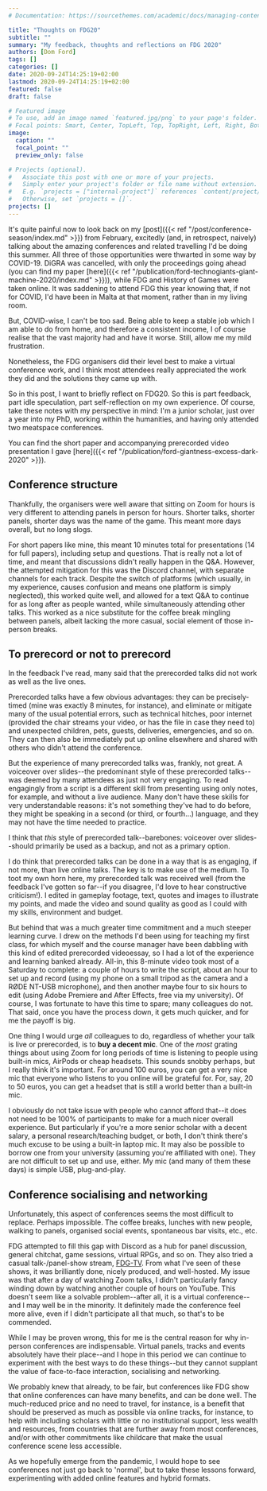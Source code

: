 ```yaml
---
# Documentation: https://sourcethemes.com/academic/docs/managing-content/

title: "Thoughts on FDG20"
subtitle: ""
summary: "My feedback, thoughts and reflections on FDG 2020"
authors: [Dom Ford]
tags: []
categories: []
date: 2020-09-24T14:25:19+02:00
lastmod: 2020-09-24T14:25:19+02:00
featured: false
draft: false

# Featured image
# To use, add an image named `featured.jpg/png` to your page's folder.
# Focal points: Smart, Center, TopLeft, Top, TopRight, Left, Right, BottomLeft, Bottom, BottomRight.
image:
  caption: ""
  focal_point: ""
  preview_only: false

# Projects (optional).
#   Associate this post with one or more of your projects.
#   Simply enter your project's folder or file name without extension.
#   E.g. `projects = ["internal-project"]` references `content/project/deep-learning/index.md`.
#   Otherwise, set `projects = []`.
projects: []
---
```


It's quite painful now to look back on my [post]({{< ref "/post/conference-season/index.md" >}}) from February, excitedly (and, in retrospect, naively) talking about the amazing conferences and related travelling I'd be doing this summer. All three of those opportunities were thwarted in some way by COVID-19. DiGRA was cancelled, with only the proceedings going ahead (you can find my paper [here]({{< ref "/publication/ford-technogiants-giant-machine-2020/index.md" >}})), while FDG and History of Games were taken online. It was saddening to attend FDG this year knowing that, if not for COVID, I'd have been in Malta at that moment, rather than in my living room.

But, COVID-wise, I can't be too sad. Being able to keep a stable job which I am able to do from home, and therefore a consistent income, I of course realise that the vast majority had and have it worse. Still, allow me my mild frustration.

Nonetheless, the FDG organisers did their level best to make a virtual conference work, and I think most attendees really appreciated the work they did and the solutions they came up with.

So in this post, I want to briefly reflect on FDG20. So this is part feedback, part idle speculation, part self-reflection on my own experience. Of course, take these notes with my perspective in mind: I'm a junior scholar, just over a year into my PhD, working within the humanities, and having only attended two meatspace conferences.

You can find the short paper and accompanying prerecorded video presentation I gave [here]({{< ref "/publication/ford-giantness-excess-dark-2020" >}}).

## Conference structure

Thankfully, the organisers were well aware that sitting on Zoom for hours is very different to attending panels in person for hours. Shorter talks, shorter panels, shorter days was the name of the game. This meant more days overall, but no long slogs.

For short papers like mine, this meant 10 minutes total for presentations (14 for full papers), including setup and questions. That is really not a lot of time, and meant that discussions didn't really happen in the Q&A. However, the attempted mitigation for this was the Discord channel, with separate channels for each track. Despite the switch of platforms (which usually, in my experience, causes confusion and means one platform is simply neglected), this worked quite well, and allowed for a text Q&A to continue for as long after as people wanted, while simultaneously attending other talks. This worked as a nice substitute for the coffee break mingling between panels, albeit lacking the more casual, social element of those in-person breaks.

## To prerecord or not to prerecord

In the feedback I've read, many said that the prerecorded talks did not work as well as the live ones.

Prerecorded talks have a few obvious advantages: they can be precisely-timed (mine was exactly 8 minutes, for instance), and eliminate  or mitigate many of the usual potential errors, such as technical hitches, poor internet (provided the chair streams your video, or has the file in case they need to) and unexpected children, pets, guests, deliveries, emergencies, and so on. They can then also be immediately put up online elsewhere and shared with others who didn't attend the conference.

But the experience of many prerecorded talks was, frankly, not great. A voiceover over slides--the predominant style of these prerecorded talks--was deemed by many attendees as just not very engaging. To read engagingly from a script is a different skill from presenting using only notes, for example, and without a live audience. Many don't have these skills for very understandable reasons: it's not something they've had to do before, they might be speaking in a second (or third, or fourth...) language, and they may not have the time needed to practice.

I think that *this* style of prerecorded talk--barebones: voiceover over slides--should primarily be used as a backup, and not as a primary option.

I do think that prerecorded talks can be done in a way that is as engaging, if not more, than live online talks. The key is to make use of the medium. To toot my own horn here, my prerecorded talk was received well (from the feedback I've gotten so far--if you disagree, I'd love to hear constructive criticism!). I edited in gameplay footage, text, quotes and images to illustrate my points, and made the video and sound quality as good as I could with my skills, environment and budget.

But behind that was a much greater time commitment and a much steeper learning curve. I drew on the methods I'd been using for teaching my first class, for which myself and the course manager have been dabbling with this kind of edited prerecorded videoessay, so I had a lot of the experience and learning banked already. All-in, this 8-minute video took most of a Saturday to complete: a couple of hours to write the script, about an hour to set up and record (using my phone on a small tripod as the camera and a RØDE NT-USB microphone), and then another maybe four to six hours to edit (using Adobe Premiere and After Effects, free via my university). Of course, I was fortunate to have this time to spare; many colleagues do not. That said, once you have the process down, it gets much quicker, and for me the payoff is big.

One thing I would urge *all* colleagues to do, regardless of whether your talk is live or prerecorded, is to **buy a decent mic**. One of the *most* grating things about using Zoom for long periods of time is listening to people using built-in mics, AirPods or cheap headsets. This sounds snobby perhaps, but I really think it's important. For around 100 euros, you can get a very nice mic that everyone who listens to you online will be grateful for. For, say, 20 to 50 euros, you can get a headset that is still a world better than a built-in mic.

I obviously do not take issue with people who cannot afford that--it does not need to be 100% of participants to make for a much nicer overall experience. But particularly if you're a more senior scholar with a decent salary, a personal research/teaching budget, or both, I don't think there's much excuse to be using a built-in laptop mic. It may also be possible to borrow one from your university (assuming you're affiliated with one). They are not difficult to set up and use, either. My mic (and many of them these days) is simple USB, plug-and-play.

## Conference socialising and networking

Unfortunately, this aspect of conferences seems the most difficult to replace. Perhaps impossible. The coffee breaks, lunches with new people, walking to panels, organised social events, spontaneous bar visits, etc., etc.

FDG attempted to fill this gap with Discord as a hub for panel discussion, general chitchat, game sessions, virtual RPGs, and so on. They also tried a casual talk-/panel-show stream, [FDG-TV](https://www.youtube.com/watch?v=9AGlMHZk-wY). From what I've seen of these shows, it was brilliantly done, nicely produced, and well-hosted. My issue was that after a day of watching Zoom talks, I didn't particularly fancy winding down by watching another couple of hours on YouTube. This doesn't seem like a solvable problem--after all, it is a virtual conference--and I may well be in the minority. It definitely made the conference feel more alive, even if I didn't participate all that much, so that's to be commended.

While I may be proven wrong, this for me is the central reason for why in-person conferences are indispensable. Virtual panels, tracks and events absolutely have their place--and I hope in this period we can continue to experiment with the best ways to do these things--but they cannot supplant the value of face-to-face interaction, socialising and networking.

We probably knew that already, to be fair, but conferences like FDG show that online conferences can have many benefits, and can be done well. The much-reduced price and no need to travel, for instance, is a benefit that should be preserved as much as possible via online tracks, for instance, to help with including scholars with little or no institutional support, less wealth and resources, from countries that are further away from most conferences, and/or with other commitments like childcare that make the usual conference scene less accessible.

As we hopefully emerge from the pandemic, I would hope to see conferences not just go back to 'normal', but to take these lessons forward, experimenting with added online features and hybrid formats.